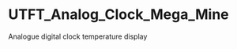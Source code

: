 UTFT_Analog_Clock_Mega_Mine
===========================

Analogue digital clock temperature display
